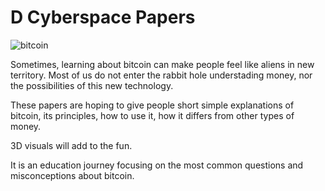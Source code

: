 # D Cyberspace Papers
![bitcoin](https://user-images.githubusercontent.com/103905410/168679471-86db9928-2c51-4f96-8eb1-56157cdfcbb3.png)

Sometimes, learning about bitcoin can make people feel like aliens in new territory. Most of us do not enter the rabbit hole understading money, nor the possibilities of this new technology.

These papers are hoping to give people short simple explanations of bitcoin, its principles, how to use it, how it differs from other types of money.

3D visuals will add to the fun. 

It is an education journey focusing on the most common questions and misconceptions about bitcoin. 
